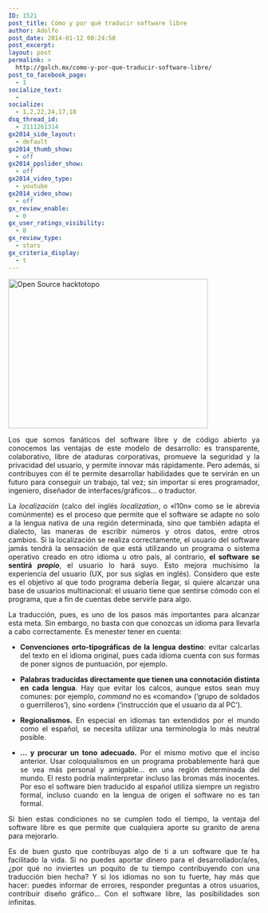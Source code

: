 ```yaml
---
ID: 1521
post_title: Cómo y por qué traducir software libre
author: Adolfo
post_date: 2014-01-12 00:24:50
post_excerpt:
layout: post
permalink: >
  http://gulch.mx/como-y-por-que-traducir-software-libre/
post_to_facebook_page:
  - 1
socialize_text:
  - 
socialize:
  - 1,2,22,24,17,18
dsq_thread_id:
  - 2111261314
gx2014_side_layout:
  - default
gx2014_thumb_show:
  - off
gx2014_ppslider_show:
  - off
gx2014_video_type:
  - youtube
gx2014_video_show:
  - off
gx_review_enable:
  - 0
gx_user_ratings_visibility:
  - 0
gx_review_type:
  - stars
gx_criteria_display:
  - t
---
```

<p style="text-align: justify;"><img class="aligncenter wp-image-1857" src="http://gulch.mx/wp-content/uploads/2014/01/Open-Source.png" alt="Open Source hacktotopo" width="400" height="300" /></p>
<p style="text-align: justify;">Los que somos fanáticos del software libre y de código abierto ya conocemos las ventajas de este modelo de desarrollo: es transparente, colaborativo, libre de ataduras corporativas, promueve la seguridad y la privacidad del usuario, y permite innovar más rápidamente. Pero además, si contribuyes con él te permite desarrollar habilidades que te servirán en un futuro para conseguir un trabajo, tal vez; sin importar si eres programador, ingeniero, diseñador de interfaces/gráficos… o traductor.</p>
<p style="text-align: justify;">La <em>localización </em>(calco del inglés <em>localization</em>, o «l10n» como se le abrevia comúnmente) es el proceso que permite que el software se adapte no solo a la lengua nativa de una región determinada, sino que también adapta el dialecto, las maneras de escribir números y otros datos, entre otros cambios. Si la localización se realiza correctamente, el usuario del software jamás tendrá la sensación de que está utilizando un programa o sistema operativo creado en otro idioma u otro país, al contrario, <strong>el software se sentirá <em>propio</em></strong>, el usuario lo hará suyo. Esto mejora muchísimo la experiencia del usuario (UX, por sus siglas en inglés). Considero que este es el objetivo al que todo programa debería llegar, si quiere alcanzar una base de usuarios multinacional: el usuario tiene que sentirse cómodo con el programa, que a fin de cuentas debe servirle para algo.</p>
<p style="text-align: justify;">La traducción, pues, es uno de los pasos más importantes para alcanzar esta meta. Sin embargo, no basta con que conozcas un idioma para llevarla a cabo correctamente. Es menester tener en cuenta:</p>

<ul>
	<li style="text-align: justify;"><strong>Convenciones orto-tipográficas de la lengua destino</strong>: evitar calcarlas del texto en el idioma original, pues cada idioma cuenta con sus formas de poner signos de puntuación, por ejemplo.</li>
</ul>
<ul style="text-align: justify;">
	<li><strong>Palabras traducidas directamente que tienen una connotación distinta en cada lengua</strong>. Hay que evitar los calcos, aunque estos sean muy comunes: por ejemplo, <em>command</em> no es «comando» (‘grupo de soldados o guerrilleros’), sino «orden» (‘instrucción que el usuario da al PC’).</li>
</ul>
<ul style="text-align: justify;">
	<li><strong>Regionalismos.</strong> En especial en idiomas tan extendidos por el mundo como el español, se necesita utilizar una terminología lo más neutral posible.</li>
</ul>
<ul>
	<li style="text-align: justify;"><strong>… y procurar un tono adecuado.</strong> Por el mismo motivo que el inciso anterior. Usar coloquialismos en un programa probablemente hará que se vea más personal y amigable… en una región determinada del mundo. El resto podría malinterpretar incluso las bromas más inocentes. Por eso el software bien traducido al español utiliza siempre un registro formal, incluso cuando en la lengua de origen el software no es tan formal.</li>
</ul>
<p style="text-align: justify;">Si bien estas condiciones no se cumplen todo el tiempo, la ventaja del software libre es que permite que cualquiera aporte su granito de arena para mejorarlo.</p>
<p style="text-align: justify;">Es de buen gusto que contribuyas algo de ti a un software que te ha facilitado la vida. Si no puedes aportar dinero para el desarrollador/a/es, ¿por qué no inviertes un poquito de tu tiempo contribuyendo con una traducción bien hecha? Y si los idiomas no son tu fuerte, hay más que hacer: puedes informar de errores, responder preguntas a otros usuarios, contribuir diseño gráfico… Con el software libre, las posibilidades son infinitas.</p>